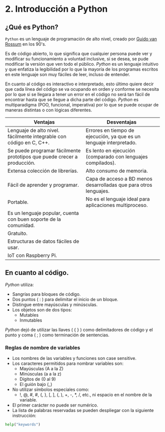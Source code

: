 # 2. Introducción a Python

## ¿Qué es Python?

`Python` es un lenguaje de programación de alto nivel, creado por [Guido van Rossum](https://es.wikipedia.org/wiki/Guido_van_Rossum) en los 90's.

Es de código abierto, lo que significa que cualquier persona puede ver y modificar su funcionamiento a voluntad inclusive, si se desea, se pude modificar la versión que ven todo el público. *Python* es un lenguaje intuitivo y que enfatiza la legibilidad por lo que la mayoría de los programas escritos en este lenguaje son muy fáciles de leer, incluso de entender.

En cuanto al código es interactivo e interpretado, esto último quiere decir que cada línea del código se va ocupando en orden y conforme se necesita por lo que si se llegara a tener un error en el código no será tan fácil de encontrar hasta que se llegue a dicha parte del código. *Python* es multiparadigma (POO, funcional, imperativa) por lo que se puede ocupar de maneras distintas o con lógicas diferentes.

Ventajas | Desventajas
------------ | ----------------
Lenguaje de alto nivel. fácilmente integrable con código en C, C++. | Errores en tiempo de ejecución, ya que es un lenguaje interpretado.
Se puede programar fácilmente prototipos que puede crecer a producción. | Es lento en ejecución (comparado con lenguajes compilados).
Extensa colección de librerías. | Alto consumo de memoria.
Fácil de aprender y programar. | Capa de acceso a BD menos desarrolladas que para otros lenguajes.
Portable. | No es el lenguaje ideal para aplicaciones multiproceso.
Es un lenguaje popular, cuenta con buen soporte de la comunidad. |
Gratuito. |
Estructuras de datos fáciles de usar. |
IoT con Raspberry Pi. |

## En cuanto al código.

*Python* utiliza:
* Sangrías para bloques de código.
* Dos puntos ( : ) para delimitar el inicio de un bloque.
* Distingue entre mayúsculas y minúsculas.
* Los objetos son de dos tipos:
    * Mutables
    * Inmutables

*Python* dejó de utilizar las llaves ( { } ) como delimitadores de código y el punto y coma ( ; ) como terminación de sentencias.

### Reglas de nombre de variables

* Los nombres de las variables y funciones son case sensitive.
* Los caracteres permitidos para nombrar variables son:
    * Mayúsculas (A a la Z)
    * Minúsculas (a a la z)
    * Dígitos de (0 al 9)
    * El guión bajo (_)
* No utilizar símbolos especiales como:
    * !, @, #, #, {, }, [, ], (, ), +, -, *, /, etc., ni espacio en el nombre de la variable.
* El primer carácter no puede ser numérico.
* La lista de palabras reservadas se pueden despliegar con la siguiente instrucción:
```python
help("keywords")
```